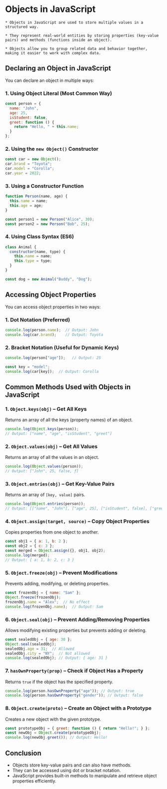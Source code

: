 # Objects in JavaScript

    * Objects in JavaScript are used to store multiple values in a structured way.
    
    * They represent real-world entities by storing properties (key-value pairs) and methods (functions inside an object).

    * Objects allow you to group related data and behavior together, making it easier to work with complex data.

## Declaring an Object in JavaScript

You can declare an object in multiple ways:

### 1. Using Object Literal (Most Common Way)

```js
const person = {
  name: "John",
  age: 25,
  isStudent: false,
  greet: function () {
    return "Hello, " + this.name;
  }
};
```

### 2. Using the `new Object()` Constructor

```js
const car = new Object();
car.brand = "Toyota";
car.model = "Corolla";
car.year = 2022;
```

### 3. Using a Constructor Function

```js
function Person(name, age) {
  this.name = name;
  this.age = age;
}

const person1 = new Person("Alice", 30);
const person2 = new Person("Bob", 25);
```

### 4. Using Class Syntax (ES6)

```js
class Animal {
  constructor(name, type) {
    this.name = name;
    this.type = type;
  }
}

const dog = new Animal("Buddy", "Dog");
```

## Accessing Object Properties

You can access object properties in two ways:

### 1. Dot Notation (Preferred)

```js
console.log(person.name);  // Output: John
console.log(car.brand);    // Output: Toyota
```

### 2. Bracket Notation (Useful for Dynamic Keys)

```js
console.log(person["age"]);   // Output: 25

const key = "model";
console.log(car[key]);  // Output: Corolla
```

## Common Methods Used with Objects in JavaScript

### 1. `Object.keys(obj)` – Get All Keys
Returns an array of all the keys (property names) of an object.

```js
console.log(Object.keys(person)); 
// Output: ["name", "age", "isStudent", "greet"]
```

### 2. `Object.values(obj)` – Get All Values
Returns an array of all the values in an object.

```js
console.log(Object.values(person)); 
// Output: ["John", 25, false, ƒ]
```

### 3. `Object.entries(obj)` – Get Key-Value Pairs
Returns an array of `[key, value]` pairs.

```js
console.log(Object.entries(person)); 
// Output: [["name", "John"], ["age", 25], ["isStudent", false], ["greet", ƒ]]
```

### 4. `Object.assign(target, source)` – Copy Object Properties
Copies properties from one object to another.

```js
const obj1 = { a: 1, b: 2 };
const obj2 = { c: 3 };
const merged = Object.assign({}, obj1, obj2);
console.log(merged); 
// Output: { a: 1, b: 2, c: 3 }
```

### 5. `Object.freeze(obj)` – Prevent Modifications
Prevents adding, modifying, or deleting properties.

```js
const frozenObj = { name: "Sam" };
Object.freeze(frozenObj);
frozenObj.name = "Alex";  // No effect
console.log(frozenObj.name);  // Output: Sam
```

### 6. `Object.seal(obj)` – Prevent Adding/Removing Properties
Allows modifying existing properties but prevents adding or deleting.

```js
const sealedObj = { age: 30 };
Object.seal(sealedObj);
sealedObj.age = 31;  // Allowed
sealedObj.city = "NY";  // Not allowed
console.log(sealedObj); // Output: { age: 31 }
```

### 7. `hasOwnProperty(prop)` – Check if Object Has a Property
Returns `true` if the object has the specified property.

```js
console.log(person.hasOwnProperty("age")); // Output: true
console.log(person.hasOwnProperty("gender")); // Output: false
```

### 8. `Object.create(proto)` – Create an Object with a Prototype
Creates a new object with the given prototype.

```js
const prototypeObj = { greet: function () { return "Hello!"; } };
const newObj = Object.create(prototypeObj);
console.log(newObj.greet()); // Output: Hello!
```

## Conclusion
- Objects store key-value pairs and can also have methods.
- They can be accessed using dot or bracket notation.
- JavaScript provides built-in methods to manipulate and retrieve object properties efficiently.
